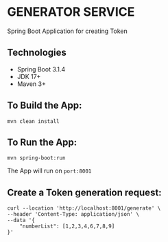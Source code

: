 # GENERATOR SERVICE

Spring Boot Application for creating Token

## Technologies
 - Spring Boot 3.1.4
 - JDK 17+
 - Maven 3+

## To Build the App:
```shell
mvn clean install
```

## To Run the App:
```shell
mvn spring-boot:run
```
The App will run on `port:8001`

## Create a Token generation request:
```shell
curl --location 'http://localhost:8001/generate' \
--header 'Content-Type: application/json' \
--data '{
    "numberList": [1,2,3,4,6,7,8,9]
}'
```